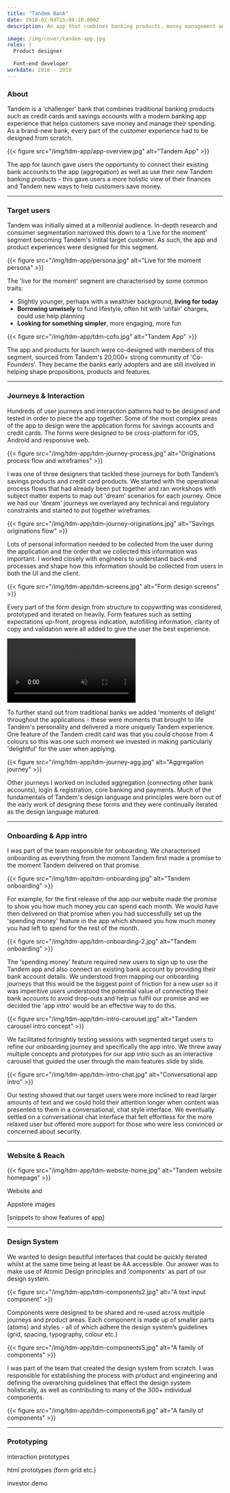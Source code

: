 ```yaml
---
title: "Tandem Bank"
date: 2018-02-04T15:04:10.000Z
description: An app that combines banking products, money management and helpful money saving features.

image: /img/cover/tandem-app.jpg
roles: |
  Product designer

  Font-end developer
workdate: 2016 - 2018
---
```

### About

Tandem is a 'challenger' bank that combines traditional banking products such as credit cards and savings accounts with a modern banking app experience that helps customers save money and manage their spending. As a brand-new bank, every part of the customer experience had to be designed from scratch.

{{< figure src="/img/tdm-app/app-overview.jpg" alt="Tandem App" >}}

The app for launch gave users the opportunity to connect their existing bank accounts to the app (aggregation) as well as use their new Tandem banking products - this gave users a more holistic view of their finances and Tandem new ways to help customers save money.

---
### Target users

Tandem was initially aimed at a millennial audience. In-depth research and consumer segmentation narrowed this down to a ‘Live for the moment’ segment becoming Tandem's intital target customer. As such, the app and product experiences were designed for this segment.

{{< figure src="/img/tdm-app/persona.jpg" alt="Live for the moment persona" >}}

The 'live for the moment' segment are characterised by some common traits:

* Slightly younger, perhaps with a wealthier background, __**living for today**__
* __**Borrowing unwisely**__ to fund lifestyle, often hit with ‘unfair’ charges, could use help planning
* __**Looking for something simpler**__, more engaging, more fun

{{< figure src="/img/tdm-app/tdm-cofo.jpg" alt="Tandem App" >}}

The app and products for launch were co-designed with members of this segment, sourced from Tandem's 20,000+ strong community of 'Co-Founders'. They became the banks early adopters and are still involved in helping shape propositions, products and features.

---
### Journeys & Interaction

Hundreds of user journeys and interaction patterns had to be designed and tested in order to piece the app together. Some of the most complex areas of the app to design were the application forms for savings accounts and credit cards. The forms were designed to be cross-platform for iOS, Android and responsive web.

{{< figure src="/img/tdm-app/tdm-journey-process.jpg" alt="Originations process flow and wireframes" >}} 

I was one of three designers that tackled these journeys for both Tandem’s savings products and credit card products. We started with the operational process flows that had already been put together and ran workshops with subject matter experts to map out 'dream' scenarios for each journey. Once we had our 'dream' journeys we overlayed any technical and regulatory constraints and started to put together wireframes.

{{< figure src="/img/tdm-app/tdm-journey-originations.jpg" alt="Savings originations flow" >}} 

Lots of personal information needed to be collected from the user during the application and the order that we collected this information was important. I worked closely with engineers to understand back-end processes and shape how this information should be collected from users in both the UI and the client.

{{< figure src="/img/tdm-app/tdm-screens.jpg" alt="Form design screens" >}}

Every part of the form design from structure to copywriting was considered, prototyped and iterated on heavily. Form features such as setting expectations up-front, progress indication, autofilling information, clarity of copy and validation were all added to give the user the best experience.
<div><div class="video-wrapper"><video autoplay="" muted="" loop="" title="">
<source src="https://giant.gfycat.com/MildFaroffEnglishpointer.webm" type="video/webm">
<source src="https://giant.gfycat.com/MildFaroffEnglishpointer.mp4" type="video/mp4">
<img title="Sorry, your browser doesn't support HTML5 video." src="https://thumbs.gfycat.com/MildFaroffEnglishpointer.jpg">
</video></div></div>

To further stand out from traditional banks we added 'moments of delight' throughout the applications - these were moments that brought to life Tandem's personality and delivered a more uniquely Tandem experience. One feature of the Tandem credit card was that you could choose from 4 colours so this was one such moment we invested in making particularly 'delightful' for the user when applying.

{{< figure src="/img/tdm-app/tdm-journey-agg.jpg" alt="Aggregation journey" >}}

Other journeys I worked on included aggregation (connecting other bank accounts), login & registration, core banking and payments. Much of the fundamentals of Tandem's design language and principles were born out of the early work of designing these forms and they were continually iterated as the design language matured.

---
### Onboarding & App intro

I was part of the team responsible for onboarding. We characterised onboarding as everything from the moment Tandem first made a promise to the moment Tandem delivered on that promise.

{{< figure src="/img/tdm-app/tdm-onboarding.jpg" alt="Tandem onboarding" >}}

For example, for the first release of the app our website made the promise to show you how much money you can spend each month. We would have then delivered on that promise when you had successfully set up the 'spending money' feature in the app which showed you how much money you had left to spend for the rest of the month.

{{< figure src="/img/tdm-app/tdm-onboarding-2.jpg" alt="Tandem onboarding" >}}

The 'spending money' feature required new users to sign up to use the Tandem app and also connect an existing bank account by providing their bank account details. We understood from mapping our onboarding journeys that this would be the biggest point of friction for a new user so it was imperitive users understood the potential value of connecting their bank accounts to avoid drop-outs and help us fulfil our promise and we decided the 'app intro' would be an effective way to do this.

{{< figure src="/img/tdm-app/tdm-intro-carousel.jpg" alt="Tandem carousel intro concept" >}}

We facilitated fortnightly testing sessions with segmented target users to refine our onboarding journey and specifically the app intro. We threw away multiple concepts and prototypes for our app intro such as an interactive carousel that guided the user through the main features slide by slide.

{{< figure src="/img/tdm-app/tdm-intro-chat.jpg" alt="Conversational app intro" >}}

Our testing showed that our target users were more inclined to read larger amounts of text and we could hold their attention longer when content was presented to them in a conversational, chat style interface. We eventually settled on a conversational chat interface that felt effortless for the more relaxed user but offered more support for those who were less convinced or concerned about security.

---
### Website & Reach

{{< figure src="/img/tdm-app/tdm-website-home.jpg" alt="Tandem website homepage" >}} 

<!-- {{< figure src="/img/tdm-app/tdm-website-app.jpg" alt="Tandem website app landing" >}}   -->

Website and

Appstore images

[snippets to show features of app]

---
### Design System

We wanted to design beautiful interfaces that could be quickly iterated whilst at the same time being at least be AA accessible. Our answer was to make use of Atomic Design principles and 'components' as part of our design system.

{{< figure src="/img/tdm-app/tdm-components2.jpg" alt="A text input component" >}}

Components were designed to be shared and re-used across multiple journeys and product areas.
Each component is made up of smaller parts (atoms) and styles - all of which adhere the design system’s guidelines (grid, spacing, typography, colour etc.)

{{< figure src="/img/tdm-app/tdm-components5.jpg" alt="A family of components" >}}

I was part of the team that created the design system from scratch. I was responsible for establishing the process with product and engineering and defining the overarching guidelines that effect the design system holistically, as well as contributing to many of the 300+ individual components.

{{< figure src="/img/tdm-app/tdm-components6.jpg" alt="A family of components" >}}

---
### Prototyping

interaction prototypes

html prototypes (form grid etc.)

investor demo